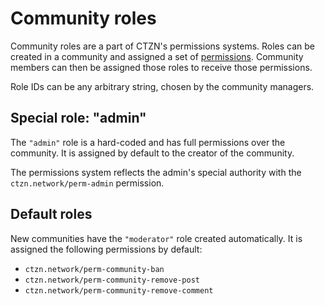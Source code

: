 # Community roles

Community roles are a part of CTZN's permissions systems. Roles can be created in a community and assigned a set of [permissions](./permissions.md). Community members can then be assigned those roles to receive those permissions.

Role IDs can be any arbitrary string, chosen by the community managers.

## Special role: "admin"

The `"admin"` role is a hard-coded and has full permissions over the community. It is assigned by default to the creator of the community.

The permissions system reflects the admin's special authority with the `ctzn.network/perm-admin` permission.

## Default roles

New communities have the `"moderator"` role created automatically. It is assigned the following permissions by default:

 - `ctzn.network/perm-community-ban`
 - `ctzn.network/perm-community-remove-post`
 - `ctzn.network/perm-community-remove-comment`